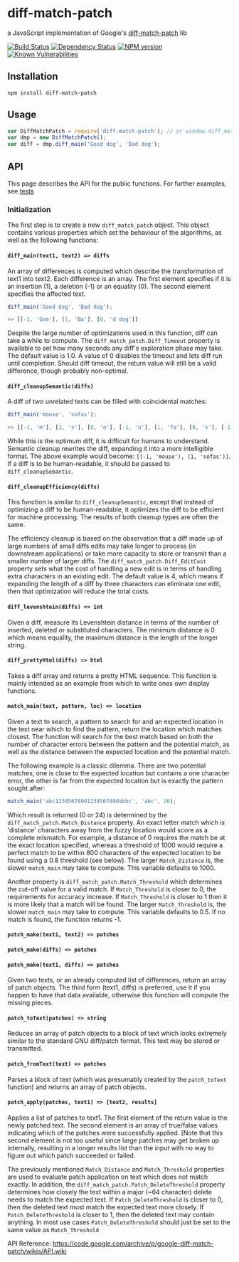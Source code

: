 
# diff-match-patch

a JavaScript implementation of Google's [diff-match-patch](https://code.google.com/archive/p/google-diff-match-patch/) lib

[![Build Status](https://img.shields.io/travis/2Toad/diff-match-patch/master.svg)](https://travis-ci.org/2Toad/diff-match-patch)
[![Dependency Status](https://img.shields.io/david/2Toad/diff-match-patch.svg)](https://david-dm.org/2Toad/diff-match-patch)
[![NPM version](https://img.shields.io/npm/v/@2toad/diff-match-patch.svg)](https://www.npmjs.com/package/@2toad/diff-match-patch)
[![Known Vulnerabilities](https://snyk.io/test/github/2Toad/diff-match-patch/badge.svg)](https://snyk.io/test/github/2Toad/diff-match-patch) 

## Installation

    npm install diff-match-patch

## Usage

```javascript
var DiffMatchPatch = require('diff-match-patch'); // or window.diff_match_patch
var dmp = new DiffMatchPatch();
var diff = dmp.diff_main('Good dog', 'Bad dog');
```

## API

This page describes the API for the public functions. For further examples, see [tests](https://github.com/2Toad/diff-match-patch/tree/master/tests/index.js)

### Initialization

The first step is to create a new `diff_match_patch` object. This object contains various properties which set the behaviour of the algorithms, as well as the following functions:

#### `diff_main(text1, text2) => diffs`

An array of differences is computed which describe the transformation of text1 into text2. Each difference is an array. The first element specifies if it is an insertion (1), a deletion (-1) or an equality (0). The second element specifies the affected text.

```js
diff_main('Good dog', 'Bad dog');

>> [[-1, 'Goo'], [1, 'Ba'], [0, 'd dog']]
```

Despite the large number of optimizations used in this function, diff can take a while to compute. The `diff_match_patch.Diff_Timeout` property is available to set how many seconds any diff's exploration phase may take. The default value is 1.0. A value of 0 disables the timeout and lets diff run until completion. Should diff timeout, the return value will still be a valid difference, though probably non-optimal.

#### `diff_cleanupSemantic(diffs)`

A diff of two unrelated texts can be filled with coincidental matches:

```js
diff_main('mouse', 'sofas');

>> [[-1, 'm'], [1, 's'], [0, 'o'], [-1, 'u'], [1, 'fa'], [0, 's'], [-1, 'e']]
```

While this is the optimum diff, it is difficult for humans to understand. Semantic cleanup rewrites the diff, expanding it into a more intelligible format. The above example would become: `[(-1, 'mouse'), (1, 'sofas')]`. If a diff is to be human-readable, it should be passed to `diff_cleanupSemantic`.

#### `diff_cleanupEfficiency(diffs)`

This function is similar to `diff_cleanupSemantic`, except that instead of optimizing a diff to be human-readable, it optimizes the diff to be efficient for machine processing. The results of both cleanup types are often the same.

The efficiency cleanup is based on the observation that a diff made up of large numbers of small diffs edits may take longer to process (in downstream applications) or take more capacity to store or transmit than a smaller number of larger diffs. The `diff_match_patch.Diff_EditCost` property sets what the cost of handling a new edit is in terms of handling extra characters in an existing edit. The default value is 4, which means if expanding the length of a diff by three characters can eliminate one edit, then that optimization will reduce the total costs.

#### `diff_levenshtein(diffs) => int`

Given a diff, measure its Levenshtein distance in terms of the number of inserted, deleted or substituted characters. The minimum distance is 0 which means equality, the maximum distance is the length of the longer string.

#### `diff_prettyHtml(diffs) => html`

Takes a diff array and returns a pretty HTML sequence. This function is mainly intended as an example from which to write ones own display functions.

#### `match_main(text, pattern, loc) => location`

Given a text to search, a pattern to search for and an expected location in the text near which to find the pattern, return the location which matches closest. The function will search for the best match based on both the number of character errors between the pattern and the potential match, as well as the distance between the expected location and the potential match.

The following example is a classic dilemma. There are two potential matches, one is close to the expected location but contains a one character error, the other is far from the expected location but is exactly the pattern sought after:

```js
match_main('abc12345678901234567890abbc', 'abc', 26);
```

Which result is returned (0 or 24) is determined by the `diff_match_patch.Match_Distance` property. An exact letter match which is 'distance' characters away from the fuzzy location would score as a complete mismatch. For example, a distance of 0 requires the match be at the exact location specified, whereas a threshold of 1000 would require a perfect match to be within 800 characters of the expected location to be found using a 0.8 threshold (see below). The larger `Match_Distance` is, the slower `match_main` may take to compute. This variable defaults to 1000.

Another property is `diff_match_patch.Match_Threshold` which determines the cut-off value for a valid match. If `Match_Threshold` is closer to 0, the requirements for accuracy increase. If `Match_Threshold` is closer to 1 then it is more likely that a match will be found. The larger `Match_Threshold` is, the slower `match_main` may take to compute. This variable defaults to 0.5. If no match is found, the function returns -1.

#### `patch_make(text1, text2) => patches`
#### `patch_make(diffs) => patches`
#### `patch_make(text1, diffs) => patches`

Given two texts, or an already computed list of differences, return an array of patch objects. The third form (text1, diffs) is preferred, use it if you happen to have that data available, otherwise this function will compute the missing pieces.

#### `patch_toText(patches) => string`

Reduces an array of patch objects to a block of text which looks extremely similar to the standard GNU diff/patch format. This text may be stored or transmitted.

#### `patch_fromText(text) => patches`

Parses a block of text (which was presumably created by the `patch_toText` function) and returns an array of patch objects.

#### `patch_apply(patches, text1) => [text2, results]`

Applies a list of patches to text1. The first element of the return value is the newly patched text. The second element is an array of true/false values indicating which of the patches were successfully applied. [Note that this second element is not too useful since large patches may get broken up internally, resulting in a longer results list than the input with no way to figure out which patch succeeded or failed.

The previously mentioned `Match_Distance` and `Match_Threshold` properties are used to evaluate patch application on text which does not match exactly. In addition, the `diff_match_patch.Patch_DeleteThreshold` property determines how closely the text within a major (~64 character) delete needs to match the expected text. If `Patch_DeleteThreshold` is closer to 0, then the deleted text must match the expected text more closely. If `Patch_DeleteThreshold` is closer to 1, then the deleted text may contain anything. In most use cases `Patch_DeleteThreshold` should just be set to the same value as `Match_Threshold`

API Reference: https://code.google.com/archive/p/google-diff-match-patch/wikis/API.wiki